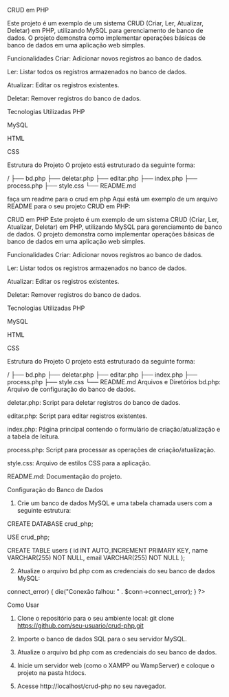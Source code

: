 CRUD em PHP

Este projeto é um exemplo de um sistema CRUD (Criar, Ler, Atualizar, Deletar) em PHP, utilizando MySQL para gerenciamento de banco de dados. O projeto demonstra como implementar operações básicas de banco de dados em uma aplicação web simples.

Funcionalidades
Criar: Adicionar novos registros ao banco de dados.

Ler: Listar todos os registros armazenados no banco de dados.

Atualizar: Editar os registros existentes.

Deletar: Remover registros do banco de dados.

Tecnologias Utilizadas
PHP

MySQL

HTML

CSS

Estrutura do Projeto
O projeto está estruturado da seguinte forma:

/
├── bd.php
├── deletar.php
├── editar.php
├── index.php
├── process.php
├── style.css
└── README.md

faça um readme para o crud em php
Aqui está um exemplo de um arquivo README para o seu projeto CRUD em PHP:

CRUD em PHP
Este projeto é um exemplo de um sistema CRUD (Criar, Ler, Atualizar, Deletar) em PHP, utilizando MySQL para gerenciamento de banco de dados. O projeto demonstra como implementar operações básicas de banco de dados em uma aplicação web simples.

Funcionalidades
Criar: Adicionar novos registros ao banco de dados.

Ler: Listar todos os registros armazenados no banco de dados.

Atualizar: Editar os registros existentes.

Deletar: Remover registros do banco de dados.

Tecnologias Utilizadas
PHP

MySQL

HTML

CSS

Estrutura do Projeto
O projeto está estruturado da seguinte forma:

/
├── bd.php
├── deletar.php
├── editar.php
├── index.php
├── process.php
├── style.css
└── README.md
Arquivos e Diretórios
bd.php: Arquivo de configuração do banco de dados.

deletar.php: Script para deletar registros do banco de dados.

editar.php: Script para editar registros existentes.

index.php: Página principal contendo o formulário de criação/atualização e a tabela de leitura.

process.php: Script para processar as operações de criação/atualização.

style.css: Arquivo de estilos CSS para a aplicação.

README.md: Documentação do projeto.

Configuração do Banco de Dados

1. Crie um banco de dados MySQL e uma tabela chamada users com a seguinte estrutura:

CREATE DATABASE crud_php;

USE crud_php;

CREATE TABLE users (
    id INT AUTO_INCREMENT PRIMARY KEY,
    name VARCHAR(255) NOT NULL,
    email VARCHAR(255) NOT NULL
);

2. Atualize o arquivo bd.php com as credenciais do seu banco de dados MySQL:

<?php
$servername = "localhost";
$username = "seu_usuario";
$password = "sua_senha";
$dbname = "crud_php";

// Criar conexão
$conn = new mysqli($servername, $username, $password, $dbname);

// Verificar conexão
if ($conn->connect_error) {
    die("Conexão falhou: " . $conn->connect_error);
}
?>

Como Usar
1. Clone o repositório para o seu ambiente local:
git clone https://github.com/seu-usuario/crud-php.git

2. Importe o banco de dados SQL para o seu servidor MySQL.

3. Atualize o arquivo bd.php com as credenciais do seu banco de dados.

4. Inicie um servidor web (como o XAMPP ou WampServer) e coloque o projeto na pasta htdocs.

5. Acesse http://localhost/crud-php no seu navegador.
